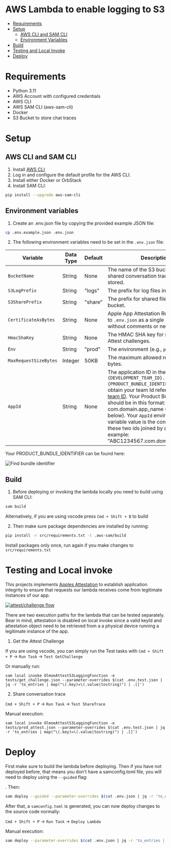 # AWS Lambda to enable logging to S3

- [Requirements](#requirements)
- [Setup](#setup)
  - [AWS CLI and SAM CLI](#aws-cli-and-sam-cli)
  - [Environment Variables](#environment-variables)
- [Build](#build)
- [Testing and Local Invoke](#testing-and-local-invoke)
- [Deploy](#deploy)

# Requirements
- Python 3.11
- AWS Account with configured credentials
- AWS CLI
- AWS SAM CLI (aws-sam-cli)
- Docker
- S3 Bucket to store chat traces

# Setup

## AWS CLI and SAM CLI

1. Install [AWS CLI](https://aws.amazon.com/cli/)
2. Log in and configure the default profile for the AWS CLI.
3. Install either Docker or OrbStack
4. Install SAM CLI:

```sh
pip install --upgrade aws-sam-cli
```

## Environment variables

1. Create an .env.json file by copying the provided example JSON file:
```sh
cp .env.example.json .env.json
```

2. The following environment variables need to be set in the `.env.json` file:

|Variable|Data Type|Default|Description|
|---|---|---|---|
|`BucketName`|String|None|The name of the S3 bucket where the shared conversation traces will be stored.|
|`S3LogPrefix`|String|"logs"|The prefix for log files in the S3 bucket.|
|`S3SharePrefix`|String|"share"|The prefix for shared files in the S3 bucket.|
|`CertificateAsBytes`|String|None|Apple App Attestation Root CA, added to `.env.json` as a single line of text without comments or newlines.|
|`HmacShaKey`|String|None|The HMAC SHA key for signing Apple Attest challenges.|
|`Env`|String|"prod"|The environment (e.g., `prod` or `dev`).|
|`MaxRequestSizeBytes`|Integer|50KB|The maximum allowed request size in bytes.|                                                                                                               |
|`AppId`|String|None|The application ID in the format `{DEVELOPMENT_TEAM_ID}.{PRODUCT_BUNDLE_IDENTIFIER}`. To obtain your team Id refer to [Locate your team ID](https://developer.apple.com/help/account/manage-your-team/locate-your-team-id/). Your Product Bundle Identifier should be in this format: com.domain.app_name (See image below). Your `AppId` environment variable value is the concatenation of these two ids joined by a period. For example: "ABC1234567.com.domain.app_name" |

Your PRODUCT_BUNDLE_IDENTIFIER can be found here: 

![Find bundle identifier](https://github.com/user-attachments/assets/45caa505-b699-4283-b561-aa2707078610)

## Build

1. Before deploying or invoking the lambda locally you need to build using SAM CLI:
```sh
sam build
```

Alternatively, if you are using vscode press `Cmd + Shift + B` to build

2. Then make sure package dependencies are installed by running:
```sh
pip install -r src/requirements.txt -t .aws-sam/build
```
Install packages only once, run again if you make changes to `src/requirements.txt`

# Testing and Local invoke

This projects implements [Apples Attestation](https://developer.apple.com/documentation/devicecheck/establishing-your-app-s-integrity) to establish application integrity to ensure that requests our lambda receives come from legitimate instances of our app.

[![attest/challenge flow](https://github.com/user-attachments/assets/d532612b-41de-4cf6-af8b-c443a94686b9)](https://developer.apple.com/documentation/devicecheck/establishing-your-app-s-integrity)

There are two execution paths for the lambda that can be tested separately. Bear in mind, attestation is disabled on local invoke since a valid keyId and attestation object need to be retrieved from a a physical device running a legitimate instance of the app.

1. Get the Attest Challenge

If you are using vscode, you can simply run the Test tasks with `Cmd + Shift + P` -> `Run Task` -> `Test GetChallenge`

Or manually run:
```shell
sam local invoke OlmoeAttestS3LoggingFunction -e tests/get_challenge.json --parameter-overrides $(cat .env.test.json | jq -r 'to_entries | map("\(.key)=\(.value|tostring)") | .[]')
```

2. Share conversation trace

`Cmd + Shift + P` -> `Run Task` -> `Test ShareTrace`

Manual execution:
```shell
sam local invoke OlmoeAttestS3LoggingFunction -e tests/prod_attest.json --parameter-overrides $(cat .env.test.json | jq -r 'to_entries | map("\(.key)=\(.value|tostring)") | .[]')
```

# Deploy

First make sure to build the lambda before deploying. Then if you have not deployed before, that means you don't have a samconfig.toml file, you will need to deploy using the `--guided` flag:

. Then:
```sh
sam deploy --guided --parameter-overrides $(cat .env.json | jq -r 'to_entries | map("\(.key)=\(.value|tostring)") | .[]')
```

After that, a `samconfig.toml` is generated, you can now deploy changes to the source code normally:

`Cmd + Shift + P` -> `Run Task` -> `Deploy Lambda`

Manual execution:
```sh
sam deploy --parameter-overrides $(cat .env.json | jq -r 'to_entries | map("\(.key)=\(.value|tostring)") | .[]')
```
